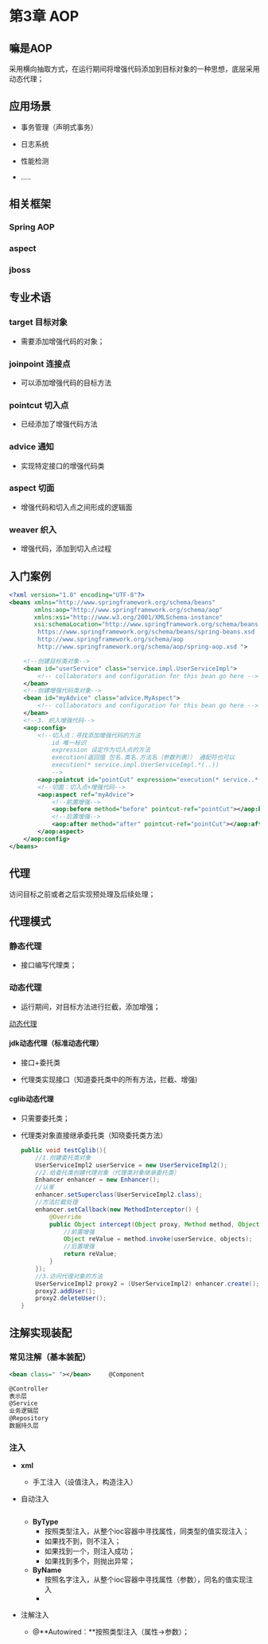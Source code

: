 # 第3章 AOP

## 嘛是AOP

采用横向抽取方式，在运行期间将增强代码添加到目标对象的一种思想，底层采用动态代理；



## 应用场景

- 事务管理（声明式事务）

- 日志系统
- 性能检测
- .....



## 相关框架

### Spring AOP

### aspect

### jboss



## 专业术语

### target 目标对象

- 需要添加增强代码的对象；

### joinpoint 连接点

- 可以添加增强代码的目标方法

### pointcut 切入点

- 已经添加了增强代码方法

### advice 通知

- 实现特定接口的增强代码类

### aspect 切面

- 增强代码和切入点之间形成的逻辑面

### weaver 织入

- 增强代码，添加到切入点过程



## 入门案例

```xml
<?xml version="1.0" encoding="UTF-8"?>
<beans xmlns="http://www.springframework.org/schema/beans"
       xmlns:aop="http://www.springframework.org/schema/aop"
       xmlns:xsi="http://www.w3.org/2001/XMLSchema-instance"
       xsi:schemaLocation="http://www.springframework.org/schema/beans
        https://www.springframework.org/schema/beans/spring-beans.xsd
        http://www.springframework.org/schema/aop
        http://www.springframework.org/schema/aop/spring-aop.xsd ">

    <!--创建目标类对象-->
    <bean id="userService" class="service.impl.UserServiceImpl">
        <!-- collaborators and configuration for this bean go here -->
    </bean>
    <!--创建增强代码类对象-->
    <bean id="myAdvice" class="advice.MyAspect">
        <!-- collaborators and configuration for this bean go here -->
    </bean>
    <!--3. 织入增强代码-->
    <aop:config>
        <!--切入点：寻找添加增强代码的方法
            id 唯一标识
            expression 设定作为切入点的方法
            execution(返回值 包名.类名.方法名（参数列表）） 通配符也可以
            execution(* service.impl.UserServiceImpl.*(..))
            -->
        <aop:pointcut id="pointCut" expression="execution(* service..*(..))"/>
        <!--切面：切入点+增强代码-->
        <aop:aspect ref="myAdvice">
            <!--前置增强-->
            <aop:before method="before" pointcut-ref="pointCut"></aop:before>
            <!--后置增强-->
            <aop:after method="after" pointcut-ref="pointCut"></aop:after>
        </aop:aspect>
    </aop:config>
</beans>
```









## 代理

访问目标之前或者之后实现预处理及后续处理；



## 代理模式

### 静态代理

- 接口编写代理类；



### 动态代理

- 运行期间，对目标方法进行拦截，添加增强；

[动态代理](url="C:\Users\shine\Desktop\BD1904\Notes\Spring\第4章-动态代理.md")

#### jdk动态代理（标准动态代理）

- 接口+委托类

- 代理类实现接口（知道委托类中的所有方法，拦截、增强)

#### cglib动态代理

-  只需要委托类；

- 代理类对象直接继承委托类（知晓委托类方法）

  ```java
  public void testCglib(){
      //1.创建委托类对象
      UserServiceImpl2 userService = new UserServiceImpl2();
      //2.给委托类创建代理对象（代理类对象继承委托类）
      Enhancer enhancer = new Enhancer();
      //认爹
      enhancer.setSuperclass(UserServiceImpl2.class);
      //方法拦截处理
      enhancer.setCallback(new MethodInterceptor() {
          @Override
          public Object intercept(Object proxy, Method method, Object[] objects, MethodProxy methodProxy) throws Throwable {
              //前置增强
              Object reValue = method.invoke(userService, objects);
              //后置增强
              return reValue;
          }
      });
      //3.访问代理对象的方法
      UserServiceImpl2 proxy2 = (UserServiceImpl2) enhancer.create();
      proxy2.addUser();
      proxy2.deleteUser();
  }
  ```






## 注解实现装配

### 常见注解（基本装配）

```xml
<bean class=" "></bean>     @Component

@Controller
表示层
@Service
业务逻辑层
@Repository
数据持久层
```



### 注入

- **xml**

  - 手工注入（设值注入，构造注入）

    

- 自动注入

  ```xml
  
  ```

  - **ByType**
    - 按照类型注入，从整个ioc容器中寻找属性，同类型的值实现注入；
    - 如果找不到，则不注入；
    - 如果找到一个，则注入成功；
    - 如果找到多个，则抛出异常；
  - **ByName**
    - 按照名字注入，从整个ioc容器中寻找属性（参数），同名的值实现注入
    - 



- 注解注入
  - @**Autowired：**按照类型注入（属性->参数）；

